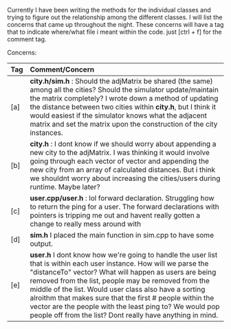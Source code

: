 
Currently I have been writing the methods for the individual classes and trying to figure out the relationship among the different classes. I will list the concerns that came up throughout the night. These concerns will have a tag that to indicate where/what file i meant within the code. just [ctrl + f] for the comment tag.

Concerns:

| Tag | Comment/Concern |
| ------ |:------------------------------------------------------------------ |
| [a] | **city.h/sim.h** : Should the adjMatrix be shared (the same) among all the cities? Should the simulator update/maintain the matrix completely? I wrote down a method of updating the distance between two cities within **city.h**, but I think it would easiest if the simulator knows what the adjacent matrix and set the matrix upon the construction of the city instances. |
| [b] | **city.h** : I dont know if we should worry about appending a new city to the adjMatrix. I was thinking it would involve going through each vector of vector and appending the new city from an array of calculated distances. But i think we shouldnt worry about increasing the cities/users during runtime. Maybe later?
| [c] | **user.cpp/user.h** : lol forward declaration. Struggling how to return the ping for a user. The forward declarations with pointers is tripping me out and havent really gotten a change to really mess around with
| [d] | **sim.h** I placed the main function in sim.cpp to have some output.
| [e]| **user.h** I dont know how we're going to handle the user list that is within each user instance. How will we parse the "distanceTo" vector? What will happen as users are being removed from the list, people may be removed from the middle of the list. Would user class also have a sorting alroithm that makes sure that the first # people within the vector are the people with the least ping to? We would pop people off from the list? Dont really have anything in mind. 
